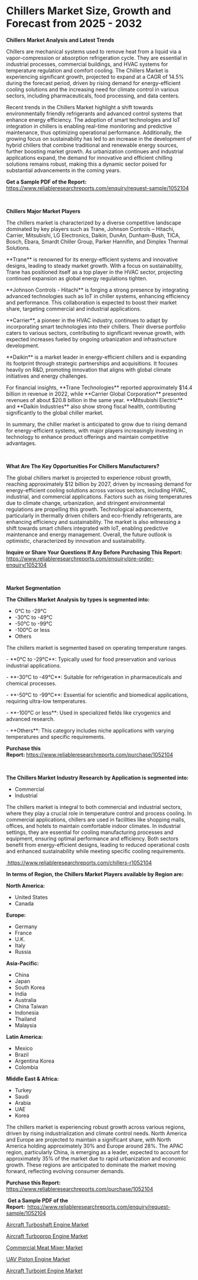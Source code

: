 <p><h1>Chillers Market Size, Growth and Forecast from 2025 - 2032</h1></p><p><strong>Chillers Market Analysis and Latest Trends</strong></p>
<p><p>Chillers are mechanical systems used to remove heat from a liquid via a vapor-compression or absorption refrigeration cycle. They are essential in industrial processes, commercial buildings, and HVAC systems for temperature regulation and comfort cooling. The Chillers Market is experiencing significant growth, projected to expand at a CAGR of 14.5% during the forecast period, driven by rising demand for energy-efficient cooling solutions and the increasing need for climate control in various sectors, including pharmaceuticals, food processing, and data centers.</p><p>Recent trends in the Chillers Market highlight a shift towards environmentally friendly refrigerants and advanced control systems that enhance energy efficiency. The adoption of smart technologies and IoT integration in chillers is enabling real-time monitoring and predictive maintenance, thus optimizing operational performance. Additionally, the growing focus on sustainability has led to an increase in the development of hybrid chillers that combine traditional and renewable energy sources, further boosting market growth. As urbanization continues and industrial applications expand, the demand for innovative and efficient chilling solutions remains robust, making this a dynamic sector poised for substantial advancements in the coming years.</p></p>
<p><strong>Get a Sample PDF of the Report:&nbsp;</strong> <a href="https://www.reliableresearchreports.com/enquiry/request-sample/1052104?utm_campaign=7&utm_medium=2&utm_source=Github&utm_content=ia&utm_term=11042025&utm_id=chillers">https://www.reliableresearchreports.com/enquiry/request-sample/1052104</a></p>
<p>&nbsp;</p>
<p><strong>Chillers Major Market Players</strong></p>
<p><p>The chillers market is characterized by a diverse competitive landscape dominated by key players such as Trane, Johnson Controls – Hitachi, Carrier, Mitsubishi, LG Electronics, Daikin, DunAn, Dunham-Bush, TICA, Bosch, Ebara, Smardt Chiller Group, Parker Hannifin, and Dimplex Thermal Solutions.</p><p>**Trane** is renowned for its energy-efficient systems and innovative designs, leading to steady market growth. With a focus on sustainability, Trane has positioned itself as a top player in the HVAC sector, projecting continued expansion as global energy regulations tighten.</p><p>**Johnson Controls - Hitachi** is forging a strong presence by integrating advanced technologies such as IoT in chiller systems, enhancing efficiency and performance. This collaboration is expected to boost their market share, targeting commercial and industrial applications.</p><p>**Carrier**, a pioneer in the HVAC industry, continues to adapt by incorporating smart technologies into their chillers. Their diverse portfolio caters to various sectors, contributing to significant revenue growth, with expected increases fueled by ongoing urbanization and infrastructure development.</p><p>**Daikin** is a market leader in energy-efficient chillers and is expanding its footprint through strategic partnerships and acquisitions. It focuses heavily on R&D, promoting innovation that aligns with global climate initiatives and energy challenges.</p><p>For financial insights, **Trane Technologies** reported approximately $14.4 billion in revenue in 2022, while **Carrier Global Corporation** presented revenues of about $20.8 billion in the same year. **Mitsubishi Electric** and **Daikin Industries** also show strong fiscal health, contributing significantly to the global chiller market.</p><p>In summary, the chiller market is anticipated to grow due to rising demand for energy-efficient systems, with major players increasingly investing in technology to enhance product offerings and maintain competitive advantages.</p></p>
<p>&nbsp;</p>
<p><strong>What Are The Key Opportunities For Chillers Manufacturers?</strong></p>
<p><p>The global chillers market is projected to experience robust growth, reaching approximately $12 billion by 2027, driven by increasing demand for energy-efficient cooling solutions across various sectors, including HVAC, industrial, and commercial applications. Factors such as rising temperatures due to climate change, urbanization, and stringent environmental regulations are propelling this growth. Technological advancements, particularly in thermally driven chillers and eco-friendly refrigerants, are enhancing efficiency and sustainability. The market is also witnessing a shift towards smart chillers integrated with IoT, enabling predictive maintenance and energy management. Overall, the future outlook is optimistic, characterized by innovation and sustainability.</p></p>
<p><strong>Inquire or Share Your Questions If Any Before Purchasing This Report:</strong> <a href="https://www.reliableresearchreports.com/enquiry/pre-order-enquiry/1052104?utm_campaign=7&utm_medium=2&utm_source=Github&utm_content=ia&utm_term=11042025&utm_id=chillers">https://www.reliableresearchreports.com/enquiry/pre-order-enquiry/1052104</a></p>
<p>&nbsp;</p>
<p><strong>Market Segmentation</strong></p>
<p><strong>The Chillers Market Analysis by types is segmented into:</strong></p>
<p><ul><li>0°C to -29°C</li><li>-30°C to -49°C</li><li>-50°C to -99°C</li><li>-100°C or less</li><li>Others</li></ul></p>
<p><p>The chillers market is segmented based on operating temperature ranges. </p><p>- **0°C to -29°C**: Typically used for food preservation and various industrial applications.  </p><p>- **-30°C to -49°C**: Suitable for refrigeration in pharmaceuticals and chemical processes.  </p><p>- **-50°C to -99°C**: Essential for scientific and biomedical applications, requiring ultra-low temperatures.  </p><p>- **-100°C or less**: Used in specialized fields like cryogenics and advanced research.  </p><p>- **Others**: This category includes niche applications with varying temperatures and specific requirements.</p></p>
<p><strong>Purchase this Report:&nbsp;</strong><a href="https://www.reliableresearchreports.com/purchase/1052104?utm_campaign=7&utm_medium=2&utm_source=Github&utm_content=ia&utm_term=11042025&utm_id=chillers">https://www.reliableresearchreports.com/purchase/1052104</a></p>
<p>&nbsp;</p>
<p><strong>The Chillers Market Industry Research by Application is segmented into:</strong></p>
<p><ul><li>Commercial</li><li>Industrial</li></ul></p>
<p><p>The chillers market is integral to both commercial and industrial sectors, where they play a crucial role in temperature control and process cooling. In commercial applications, chillers are used in facilities like shopping malls, offices, and hotels to maintain comfortable indoor climates. In industrial settings, they are essential for cooling manufacturing processes and equipment, ensuring optimal performance and efficiency. Both sectors benefit from energy-efficient designs, leading to reduced operational costs and enhanced sustainability while meeting specific cooling requirements.</p></p>
<p><a href="https://www.reliableresearchreports.com/chillers-r1052104?utm_campaign=7&utm_medium=2&utm_source=Github&utm_content=ia&utm_term=11042025&utm_id=chillers">&nbsp;https://www.reliableresearchreports.com/chillers-r1052104</a></p>
<p><strong>In terms of Region, the Chillers Market Players available by Region are:</strong></p>
<p>
    <p> <strong> North America: </strong>
        <ul>
            <li>United States</li>
            <li>Canada</li>
        </ul>
        </p> 
    <p> <strong> Europe: </strong>
        <ul>
            <li>Germany</li>
            <li>France</li>
            <li>U.K.</li>
            <li>Italy</li>
            <li>Russia</li>
        </ul>
        </p> 
    <p> <strong> Asia-Pacific: </strong>
        <ul>
            <li>China</li>
            <li>Japan</li>
            <li>South Korea</li>
            <li>India</li>
            <li>Australia</li>
            <li>China Taiwan</li>
            <li>Indonesia</li>
            <li>Thailand</li>
            <li>Malaysia</li>
        </ul>
        </p> 
    <p> <strong> Latin America: </strong>
        <ul>
            <li>Mexico</li>
            <li>Brazil</li>
            <li>Argentina Korea</li>
            <li>Colombia</li>
        </ul>
        </p> 
    <p> <strong> Middle East & Africa: </strong>
        <ul>
            <li>Turkey</li>
            <li>Saudi</li>
            <li>Arabia</li>
            <li>UAE</li>
            <li>Korea</li>
        </ul>
    </p>
    </p>
<p><p>The chillers market is experiencing robust growth across various regions, driven by rising industrialization and climate control needs. North America and Europe are projected to maintain a significant share, with North America holding approximately 30% and Europe around 28%. The APAC region, particularly China, is emerging as a leader, expected to account for approximately 35% of the market due to rapid urbanization and economic growth. These regions are anticipated to dominate the market moving forward, reflecting evolving consumer demands.</p></p>
<p><strong>Purchase this Report: </strong><a href="https://www.reliableresearchreports.com/purchase/1052104?utm_campaign=7&utm_medium=2&utm_source=Github&utm_content=ia&utm_term=11042025&utm_id=chillers">https://www.reliableresearchreports.com/purchase/1052104</a></p>
<p>&nbsp;<strong>Get a Sample PDF of the Report:&nbsp;&nbsp;</strong><a href="https://www.reliableresearchreports.com/enquiry/request-sample/1052104?utm_campaign=7&utm_medium=2&utm_source=Github&utm_content=ia&utm_term=11042025&utm_id=chillers">https://www.reliableresearchreports.com/enquiry/request-sample/1052104</a></p>
<p><strong></strong></p>
<p><p><a href="https://github.com/kbollin866/Market-Research-Report-List-1/blob/main/aircraft-turboshaft-engine-market.md?utm_campaign=7&utm_medium=2&utm_source=Github&utm_content=ia&utm_term=11042025&utm_id=chillers">Aircraft Turboshaft Engine Market</a></p><p><a href="https://github.com/sca704osol/Market-Research-Report-List-1/blob/main/aircraft-turboprop-engine-market.md?utm_campaign=7&utm_medium=2&utm_source=Github&utm_content=ia&utm_term=11042025&utm_id=chillers">Aircraft Turboprop Engine Market</a></p><p><a href="https://github.com/gulaimolin/Market-Research-Report-List-7/blob/main/commercial-meat-mixer-market.md?utm_campaign=7&utm_medium=2&utm_source=Github&utm_content=ia&utm_term=11042025&utm_id=chillers">Commercial Meat Mixer Market</a></p><p><a href="https://github.com/techerghalim/Market-Research-Report-List-1/blob/main/uav-piston-engine-market.md?utm_campaign=7&utm_medium=2&utm_source=Github&utm_content=ia&utm_term=11042025&utm_id=chillers">UAV Piston Engine Market</a></p><p><a href="https://github.com/mauripalmi/Market-Research-Report-List-6/blob/main/aircraft-turbojet-engine-market.md?utm_campaign=7&utm_medium=2&utm_source=Github&utm_content=ia&utm_term=11042025&utm_id=chillers">Aircraft Turbojet Engine Market</a></p></p>